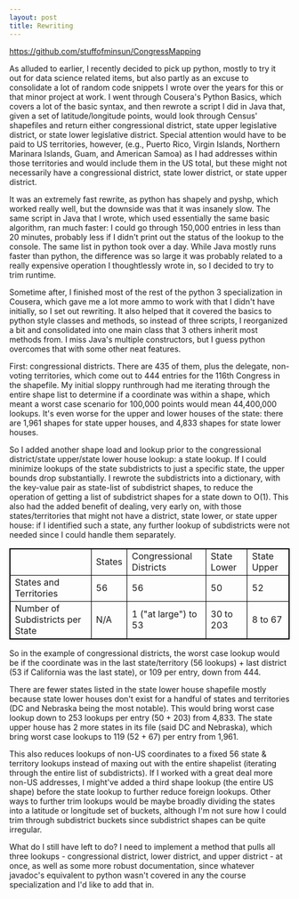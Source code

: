 ```yaml
---
layout: post
title: Rewriting
---
```


https://github.com/stuffofminsun/CongressMapping

As alluded to earlier, I recently decided to pick up python, mostly to try it out for data science related items, but also partly as an excuse to consolidate a lot of random code snippets I wrote over the years for this or that minor project at work. I went through Cousera's Python Basics, which covers a lot of the basic syntax, and then rewrote a script I did in Java that, given a set of latitude/longitude points, would look through Census' shapefiles and return either congressional district, state upper legislative district, or state lower legislative district. Special attention would have to be paid to US territories, however, (e.g., Puerto Rico, Virgin Islands, Northern Marinara Islands, Guam, and American Samoa) as I had addresses within those territories and would include them in the US total, but these might not necessarily have a congressional district, state lower district, or state upper district.

It was an extremely fast rewrite, as python has shapely and pyshp, which worked really well, but the downside was that it was insanely slow. The same script in Java that I wrote, which used essentially the same basic algorithm, ran much faster: I could go through 150,000 entries in less than 20 minutes, probably less if I didn't print out the status of the lookup to the console. The same list in python took over a day. While Java mostly runs faster than python, the difference was so large it was probably related to a really expensive operation I thoughtlessly wrote in, so I decided to try to trim runtime. 

Sometime after, I finished most of the rest of the python 3 specialization in Cousera, which gave me a lot more ammo to work with that I didn't have initially, so I set out rewriting. It also helped that it covered the basics to python style classes and methods, so instead of three scripts, I reorganized a bit and consolidated into one main class that 3 others inherit most methods from. I miss Java's multiple constructors, but I guess python overcomes that with some other neat features.

First: congressional districts. There are 435 of them, plus the delegate, non-voting territories, which come out to 444 entries for the 116th Congress in the shapefile. My initial sloppy runthrough had me iterating through the entire shape list to determine if a coordinate was within a shape, which meant a worst case scenario for 100,000 points would mean 44,400,000 lookups. It's even worse for the upper and lower houses of the state: there are 1,961 shapes for state upper houses, and 4,833 shapes for state lower houses. 

So I added another shape load and lookup prior to the congressional district/state upper/state lower house lookup: a state lookup. If I could minimize lookups of the state subdistricts to just a specific state, the upper bounds drop substantially. I rewrote the subdistricts into a dictionary, with the key-value pair as state-list of subdistrict shapes, to reduce the operation of getting a list of subdistrict shapes for a state down to O(1). This also had the added benefit of dealing, very early on, with those states/territories that might not have a district, state lower, or state upper house: if I identified such a state, any further lookup of subdistricts were not needed since I could handle them separately.

<table style="border: 1px solid black;">
	<tr style="border: 1px solid black;"><td style="border: 1px solid black;"></td><td style="border: 1px solid black;">States</td><td style="border: 1px solid black;">Congressional Districts</td><td style="border: 1px solid black;">State Lower</td><td style="border: 1px solid black;">State Upper</td></tr>
	<tr style="border: 1px solid black;"><td style="border: 1px solid black;">States and Territories</td><td style="border: 1px solid black;">56</td><td style="border: 1px solid black;">56</td><td style="border: 1px solid black;">50</td><td style="border: 1px solid black;">52</td></tr>
	<tr style="border: 1px solid black;"><td style="border: 1px solid black;">Number of Subdistricts per State</td><td style="border: 1px solid black;">N/A</td><td style="border: 1px solid black;">1 ("at large") to 53</td><td style="border: 1px solid black;">30 to 203</td><td style="border: 1px solid black;">8 to 67</td></tr>
</table>

So in the example of congressional districts, the worst case lookup would be if the coordinate was in the last state/territory (56 lookups) + last district (53 if California was the last state), or 109 per entry, down from 444.

There are fewer states listed in the state lower house shapefile mostly because state lower houses don't exist for a handful of states and territories (DC and Nebraska being the most notable). This would bring worst case lookup down to 253 lookups per entry (50 + 203) from 4,833. The state upper house has 2 more states in its file (said DC and Nebraska), which bring worst case lookups to 119 (52 + 67) per entry from 1,961.

This also reduces lookups of non-US coordinates to a fixed 56 state & territory lookups instead of maxing out with the entire shapelist (iterating through the entire list of subdistricts). If I worked with a great deal more non-US addresses, I might've added a third shape lookup (the entire US shape) before the state lookup to further reduce foreign lookups. Other ways to further trim lookups would be maybe broadly dividing the states into a latitude or longitude set of buckets, although I'm not sure how I could trim through subdistrict buckets since subdistrict shapes can be quite irregular.

What do I still have left to do? I need to implement a method that pulls all three lookups - congressional district, lower district, and upper district - at once, as well as some more robust documentation, since whatever javadoc's equivalent to python wasn't covered in any the course specialization and I'd like to add that in. 
